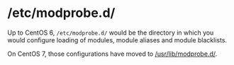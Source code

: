 <!-- -
Title: /etc/modprobe.d/
First Published: 2014-07-12
- -->

/etc/modprobe.d/
================

Up to CentOS 6, `/etc/modprobe.d/` would be the directory in which you would 
configure loading of modules, module aliases and module blacklists.

On CentOS 7, those configurations have moved to [/usr/lib/modprobe.d/](/docs/lfs/usr/lib/modprobe.d/).

